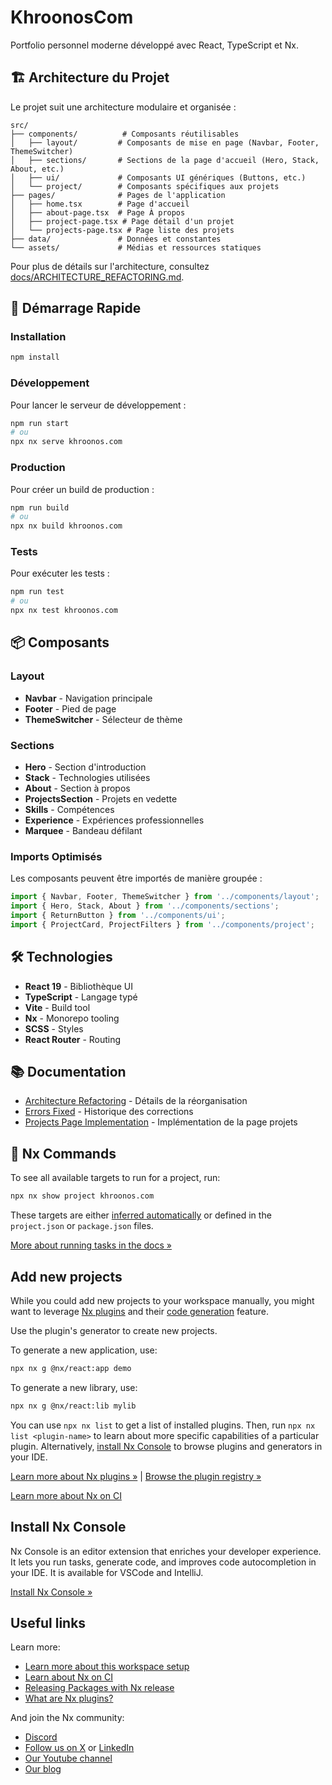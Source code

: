 # KhroonosCom

Portfolio personnel moderne développé avec React, TypeScript et Nx.

## 🏗️ Architecture du Projet

Le projet suit une architecture modulaire et organisée :

```
src/
├── components/          # Composants réutilisables
│   ├── layout/         # Composants de mise en page (Navbar, Footer, ThemeSwitcher)
│   ├── sections/       # Sections de la page d'accueil (Hero, Stack, About, etc.)
│   ├── ui/             # Composants UI génériques (Buttons, etc.)
│   └── project/        # Composants spécifiques aux projets
├── pages/              # Pages de l'application
│   ├── home.tsx        # Page d'accueil
│   ├── about-page.tsx  # Page À propos
│   ├── project-page.tsx # Page détail d'un projet
│   └── projects-page.tsx # Page liste des projets
├── data/               # Données et constantes
└── assets/             # Médias et ressources statiques
```

Pour plus de détails sur l'architecture, consultez [docs/ARCHITECTURE_REFACTORING.md](docs/ARCHITECTURE_REFACTORING.md).

## 🚀 Démarrage Rapide

### Installation
```sh
npm install
```

### Développement
Pour lancer le serveur de développement :

```sh
npm run start
# ou
npx nx serve khroonos.com
```

### Production
Pour créer un build de production :

```sh
npm run build
# ou
npx nx build khroonos.com
```

### Tests
Pour exécuter les tests :

```sh
npm run test
# ou
npx nx test khroonos.com
```

## 📦 Composants

### Layout
- **Navbar** - Navigation principale
- **Footer** - Pied de page
- **ThemeSwitcher** - Sélecteur de thème

### Sections
- **Hero** - Section d'introduction
- **Stack** - Technologies utilisées
- **About** - Section à propos
- **ProjectsSection** - Projets en vedette
- **Skills** - Compétences
- **Experience** - Expériences professionnelles
- **Marquee** - Bandeau défilant

### Imports Optimisés
Les composants peuvent être importés de manière groupée :

```typescript
import { Navbar, Footer, ThemeSwitcher } from '../components/layout';
import { Hero, Stack, About } from '../components/sections';
import { ReturnButton } from '../components/ui';
import { ProjectCard, ProjectFilters } from '../components/project';
```

## 🛠️ Technologies

- **React 19** - Bibliothèque UI
- **TypeScript** - Langage typé
- **Vite** - Build tool
- **Nx** - Monorepo tooling
- **SCSS** - Styles
- **React Router** - Routing

## 📚 Documentation

- [Architecture Refactoring](docs/ARCHITECTURE_REFACTORING.md) - Détails de la réorganisation
- [Errors Fixed](docs/ERRORS_FIXED.md) - Historique des corrections
- [Projects Page Implementation](docs/PROJECTS_PAGE_IMPLEMENTATION.md) - Implémentation de la page projets

## 🔧 Nx Commands

To see all available targets to run for a project, run:

```sh
npx nx show project khroonos.com
```

These targets are either [inferred automatically](https://nx.dev/concepts/inferred-tasks?utm_source=nx_project&utm_medium=readme&utm_campaign=nx_projects) or defined in the `project.json` or `package.json` files.

[More about running tasks in the docs &raquo;](https://nx.dev/features/run-tasks?utm_source=nx_project&utm_medium=readme&utm_campaign=nx_projects)

## Add new projects

While you could add new projects to your workspace manually, you might want to leverage [Nx plugins](https://nx.dev/concepts/nx-plugins?utm_source=nx_project&utm_medium=readme&utm_campaign=nx_projects) and their [code generation](https://nx.dev/features/generate-code?utm_source=nx_project&utm_medium=readme&utm_campaign=nx_projects) feature.

Use the plugin's generator to create new projects.

To generate a new application, use:

```sh
npx nx g @nx/react:app demo
```

To generate a new library, use:

```sh
npx nx g @nx/react:lib mylib
```

You can use `npx nx list` to get a list of installed plugins. Then, run `npx nx list <plugin-name>` to learn about more specific capabilities of a particular plugin. Alternatively, [install Nx Console](https://nx.dev/getting-started/editor-setup?utm_source=nx_project&utm_medium=readme&utm_campaign=nx_projects) to browse plugins and generators in your IDE.

[Learn more about Nx plugins &raquo;](https://nx.dev/concepts/nx-plugins?utm_source=nx_project&utm_medium=readme&utm_campaign=nx_projects) | [Browse the plugin registry &raquo;](https://nx.dev/plugin-registry?utm_source=nx_project&utm_medium=readme&utm_campaign=nx_projects)


[Learn more about Nx on CI](https://nx.dev/ci/intro/ci-with-nx#ready-get-started-with-your-provider?utm_source=nx_project&utm_medium=readme&utm_campaign=nx_projects)

## Install Nx Console

Nx Console is an editor extension that enriches your developer experience. It lets you run tasks, generate code, and improves code autocompletion in your IDE. It is available for VSCode and IntelliJ.

[Install Nx Console &raquo;](https://nx.dev/getting-started/editor-setup?utm_source=nx_project&utm_medium=readme&utm_campaign=nx_projects)

## Useful links

Learn more:

- [Learn more about this workspace setup](https://nx.dev/getting-started/tutorials/react-standalone-tutorial?utm_source=nx_project&amp;utm_medium=readme&amp;utm_campaign=nx_projects)
- [Learn about Nx on CI](https://nx.dev/ci/intro/ci-with-nx?utm_source=nx_project&utm_medium=readme&utm_campaign=nx_projects)
- [Releasing Packages with Nx release](https://nx.dev/features/manage-releases?utm_source=nx_project&utm_medium=readme&utm_campaign=nx_projects)
- [What are Nx plugins?](https://nx.dev/concepts/nx-plugins?utm_source=nx_project&utm_medium=readme&utm_campaign=nx_projects)

And join the Nx community:
- [Discord](https://go.nx.dev/community)
- [Follow us on X](https://twitter.com/nxdevtools) or [LinkedIn](https://www.linkedin.com/company/nrwl)
- [Our Youtube channel](https://www.youtube.com/@nxdevtools)
- [Our blog](https://nx.dev/blog?utm_source=nx_project&utm_medium=readme&utm_campaign=nx_projects)
